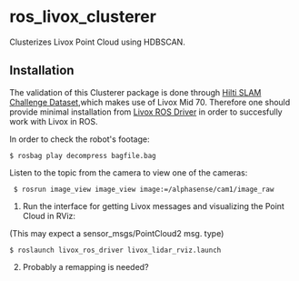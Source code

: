 # ros_livox_clusterer

Clusterizes Livox Point Cloud using HDBSCAN.

## Installation

The validation of this Clusterer package is done through [Hilti SLAM Challenge Dataset](https://www.hilti-challenge.com/dataset-2021.html),which makes use of Livox Mid 70. Therefore one should provide minimal installation from [Livox ROS Driver](https://github.com/Livox-SDK/livox_ros_driver) in order to succesfully work with Livox in ROS.

In order to check the robot's footage:

`$ rosbag play decompress bagfile.bag`

Listen to the topic from the camera to view one of the cameras:

` $ rosrun image_view image_view image:=/alphasense/cam1/image_raw`

1. Run the interface for getting Livox messages and visualizing the Point Cloud in RViz:

(This may expect a sensor_msgs/PointCloud2 msg. type)

` $ roslaunch livox_ros_driver livox_lidar_rviz.launch `

2. Probably a remapping is needed?


